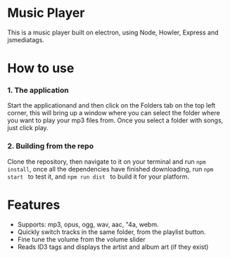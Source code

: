 # Music Player
This is a music player built on electron, using Node, Howler, Express and jsmediatags.

# How to use
### 1. The application
Start the applicationand and then click on the Folders tab on the top left corner, this will bring up a window where you can select the folder where you want to play your mp3 files from. 
Once you select a folder with songs, just click play.
### 2. Building from the repo
Clone the repository, then navigate to it on your terminal and run ```npm install```, once all the dependencies have finished downloading, run ```npm start ``` to test it, and ```npm run dist ``` to build it for your platform.


# Features
<ul>
  <li>Supports: mp3, opus, ogg, wav, aac, "4a, webm.</li>
  <li>Quickly switch tracks in the same folder, from the playlist button.</li>
  <li>Fine tune the volume from the volume slider</li>
  <li>Reads ID3 tags and displays the artist and album art (if they exist)</li>
</ul>
